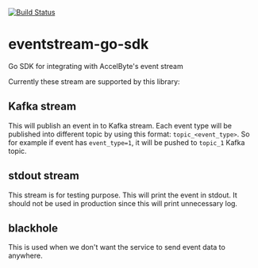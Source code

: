 [![Build Status](https://travis-ci.com/AccelByte/eventstream-go-sdk.svg?branch=master)](https://travis-ci.com/AccelByte/eventstream-go-sdk)

# eventstream-go-sdk
Go SDK for integrating with AccelByte's event stream

Currently these stream are supported by this library:

## Kafka stream
This will publish an event in to Kafka stream. Each event type will be published into different topic by using this 
format: `topic_<event_type>`. So for example if event has `event_type=1`, it will be pushed to `topic_1` Kafka topic.

## stdout stream
This stream is for testing purpose. This will print the event in stdout. It should not be used in production since this 
will print unnecessary log.

## blackhole
This is used when we don't want the service to send event data to anywhere. 